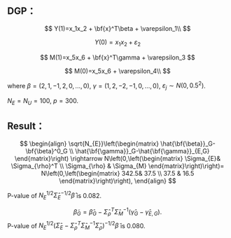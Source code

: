 ## DGP：

$$
Y(1)=x_1x_2 + \bf{x}^T\beta + \varepsilon_1\\
$$

$$
Y(0)=x_1x_2 + \varepsilon_2
$$

$$
M(1)=x_5x_6 + \bf{x}^T\gamma + \varepsilon_3
$$

$$
M(0)=x_5x_6 + \varepsilon_4\\
$$

where $\beta=(2,1,-1,2,0,...,0)$, $\gamma=(1,2,-2,-1,0,...,0)$, $\varepsilon_j\sim N(0,0.5^2)$.

$N_E=N_U=100$, $p=300$.

## Result：

$$
\begin{align}
\sqrt{N_{E}}\left(\begin{matrix}
    \hat{\bf{\beta}}_G-\bf{\beta}^0_G \\
    \hat{\bf{\gamma}}_G-\hat{\bf{\gamma}}_{E,G}
    \end{matrix}\right) \rightarrow 
     N\left(0,\left(\begin{matrix}
    \Sigma_{E}& \Sigma_{\rho}^T \\
    \Sigma_{\rho} & \Sigma_{M}
    \end{matrix}\right)\right)=
    N\left(0,\left(\begin{matrix}
    342.5& 37.5 \\
    37.5 & 16.5
    \end{matrix}\right)\right),
\end{align}
$$


P-value of ${{N_E}^{1/2}{\hat\Sigma_E}^{-1/2}\hat\beta}$ is 0.082.


$$
\tilde\beta_G = \hat\beta_G - \hat\Sigma_{\rho}^T\hat\Sigma_M^{-1}(\hat\gamma_G-\hat\gamma_{E,G}).
$$
P-value of ${{N_E}^{1/2}{(\hat\Sigma_E-\hat\Sigma_\rho^T\hat\Sigma_M^{-1}\hat\Sigma_\rho)}^{-1/2}\tilde\beta}$ is 0.080.

